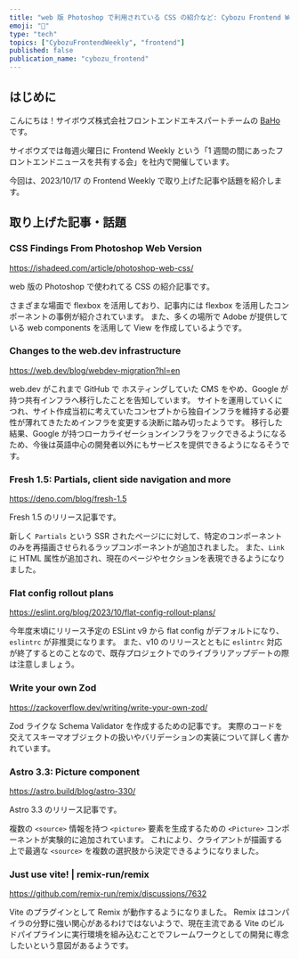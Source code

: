 ```yaml
---
title: "web 版 Photoshop で利用されている CSS の紹介など: Cybozu Frontend Weekly (2023-10-17号)"
emoji: "🍁"
type: "tech"
topics: ["CybozuFrontendWeekly", "frontend"]
published: false
publication_name: "cybozu_frontend"
---
```


## はじめに

こんにちは！サイボウズ株式会社フロントエンドエキスパートチームの [BaHo](https://twitter.com/b4h0_c4t) です。

サイボウズでは毎週火曜日に Frontend Weekly という「1 週間の間にあったフロントエンドニュースを共有する会」を社内で開催しています。

今回は、2023/10/17 の Frontend Weekly で取り上げた記事や話題を紹介します。

## 取り上げた記事・話題

### CSS Findings From Photoshop Web Version

https://ishadeed.com/article/photoshop-web-css/

web 版の Photoshop で使われてる CSS の紹介記事です。

さまざまな場面で flexbox を活用しており、記事内には flexbox を活用したコンポーネントの事例が紹介されています。
また、多くの場所で Adobe が提供している web components を活用して View を作成しているようです。

### Changes to the web.dev infrastructure

https://web.dev/blog/webdev-migration?hl=en

web.dev がこれまで GitHub で ホスティングしていた CMS をやめ、Google が持つ共有インフラへ移行したことを告知しています。
サイトを運用していくにつれ、サイト作成当初に考えていたコンセプトから独自インフラを維持する必要性が薄れてきたためインフラを変更する決断に踏み切ったようです。
移行した結果、Google が持つローカライゼーションインフラをフックできるようになるため、今後は英語中心の開発者以外にもサービスを提供できるようになるそうです。

### Fresh 1.5: Partials, client side navigation and more

https://deno.com/blog/fresh-1.5

Fresh 1.5 のリリース記事です。

新しく `Partials` という SSR されたページにに対して、特定のコンポーネントのみを再描画させられるラップコンポーネントが追加されました。
また、`Link`に HTML 属性が追加され、現在のページやセクションを表現できるようになりました。

### Flat config rollout plans

https://eslint.org/blog/2023/10/flat-config-rollout-plans/

今年度末頃にリリース予定の ESLint v9 から flat config がデフォルトになり、`eslintrc` が非推奨になります。
また、v10 のリリースとともに `eslintrc` 対応が終了するとのことなので、既存プロジェクトでのライブラリアップデートの際は注意しましょう。

### Write your own Zod

https://zackoverflow.dev/writing/write-your-own-zod/

Zod ライクな Schema Validator を作成するための記事です。
実際のコードを交えてスキーマオブジェクトの扱いやバリデーションの実装について詳しく書かれています。

### Astro 3.3: Picture component

https://astro.build/blog/astro-330/

Astro 3.3 のリリース記事です。

複数の `<source>` 情報を持つ `<picture>` 要素を生成するための `<Picture>` コンポーネントが実験的に追加されています。
これにより、クライアントが描画する上で最適な `<source>` を複数の選択肢から決定できるようになりました。

### Just use vite! | remix-run/remix

https://github.com/remix-run/remix/discussions/7632

Vite のプラグインとして Remix が動作するようになりました。
Remix はコンパイラの分野に強い関心があるわけではないようで、現在主流である Vite のビルドパイプラインに実行環境を組み込むことでフレームワークとしての開発に専念したいという意図があるようです。
